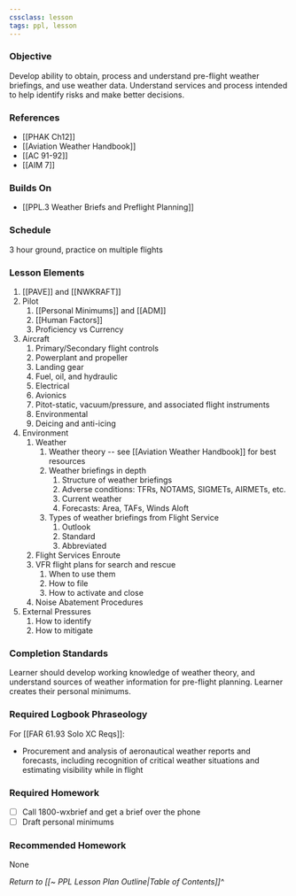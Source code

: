 ```yaml
---
cssclass: lesson
tags: ppl, lesson
---
```

### Objective
Develop ability to obtain, process and understand pre-flight weather briefings, and use weather data. Understand services and process intended to help identify risks and make better decisions. 

### References
- [[PHAK Ch12]]
- [[Aviation Weather Handbook]]
- [[AC 91-92]]
- [[AIM 7]]

### Builds On
- [[PPL.3 Weather Briefs and Preflight Planning]]

### Schedule
3 hour ground, practice on multiple flights

### Lesson Elements
1. [[PAVE]] and [[NWKRAFT]]
2. Pilot
	1. [[Personal Minimums]] and [[ADM]]
	2. [[Human Factors]]
	3. Proficiency vs Currency
3. Aircraft
	1. Primary/Secondary flight controls
	2. Powerplant and propeller
	3. Landing gear
	4. Fuel, oil, and hydraulic
	5. Electrical
	6. Avionics
	7. Pitot-static, vacuum/pressure, and associated flight instruments
	8. Environmental
	9. Deicing and anti-icing
4. Environment
	1. Weather
		1. Weather theory -- see [[Aviation Weather Handbook]] for best resources
		2. Weather briefings in depth
			1. Structure of weather briefings
			2. Adverse conditions: TFRs, NOTAMS, SIGMETs, AIRMETs, etc.
			3. Current weather
			4. Forecasts: Area, TAFs, Winds Aloft
		3. Types of weather briefings from Flight Service
			1. Outlook
			2. Standard
			3. Abbreviated
	2. Flight Services Enroute
	3. VFR flight plans for search and rescue
		1. When to use them
		2. How to file
		3. How to activate and close
	4. Noise Abatement Procedures
5. External Pressures
	1. How to identify
	2. How to mitigate

### Completion Standards
Learner should develop working knowledge of weather theory, and understand sources of weather information for pre-flight planning. Learner creates their personal minimums.

### Required Logbook Phraseology
For [[FAR 61.93 Solo XC Reqs]]:
- Procurement and analysis of aeronautical weather reports and forecasts, including recognition of critical weather situations and estimating visibility while in flight

### Required Homework
- [ ] Call 1800-wxbrief and get a brief over the phone
- [ ] Draft personal minimums

### Recommended Homework
None

*Return to [[~ PPL Lesson Plan Outline|Table of Contents]]^*